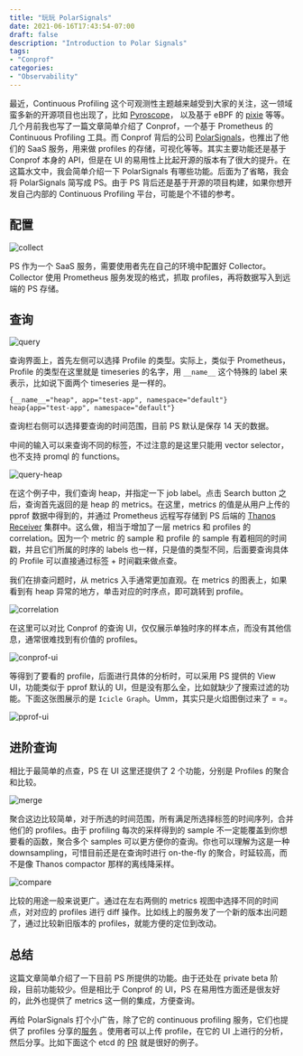 ```yaml
---
title: "玩玩 PolarSignals"
date: 2021-06-16T17:43:54-07:00
draft: false 
description: "Introduction to Polar Signals"
tags:
- "Conprof"
categories: 
- "Observability"
---
```




最近，Continuous Profiling 这个可观测性主题越来越受到大家的关注，这一领域蛮多新的开源项目也出现了，比如 [Pyroscope](https://github.com/pyroscope-io/pyroscope)， 以及基于 eBPF 的 [pixie](https://github.com/pixie-labs/pixie) 等等。几个月前我也写了一篇文章简单介绍了 Conprof，一个基于 Prometheus 的 Continuous Profiling 工具。而 Conprof 背后的公司 [PolarSignals](https://www.polarsignals.com/)，也推出了他们的 SaaS 服务，用来做 profiles 的存储，可视化等等。其实主要功能还是基于 Conprof 本身的 API，但是在 UI 的易用性上比起开源的版本有了很大的提升。在这篇水文中，我会简单介绍一下 PolarSignals 有哪些功能。后面为了省略，我会将 PolarSignals 简写成 PS。由于 PS 背后还是基于开源的项目构建，如果你想开发自己内部的 Continuous Profiling 平台，可能是个不错的参考。



## 配置

![collect](/img/polar_signals/collect.png)



PS 作为一个 SaaS 服务，需要使用者先在自己的环境中配置好 Collector。Collector 使用 Prometheus 服务发现的格式，抓取 profiles，再将数据写入到远端的 PS 存储。



## 查询

![query](/img/polar_signals/ps-query.png)

查询界面上，首先左侧可以选择 Profile 的类型。实际上，类似于 Prometheus，Profile 的类型在这里就是 timeseries 的名字，用 `__name__` 这个特殊的 label 来表示，比如说下面两个 timeseries 是一样的。

```
{__name__="heap", app="test-app", namespace="default"}
heap{app="test-app", namespace="default"}
```

查询栏右侧可以选择要查询的时间范围，目前 PS 默认是保存 14 天的数据。

中间的输入可以来查询不同的标签，不过注意的是这里只能用 vector selector，也不支持 promql 的 functions。

![query-heap](/img/polar_signals/query-heap.png)





在这个例子中，我们查询 heap，并指定一下 job label。点击 Search button 之后，查询首先返回的是 heap 的 metrics。在这里，metrics 的值是从用户上传的 pprof 数据中得到的，并通过 Prometheus 远程写存储到 PS 后端的 [Thanos Receiver](https://thanos.io/tip/components/receive.md/) 集群中。这么做，相当于增加了一层 metrics 和 profiles 的 correlation。因为一个 metric 的 sample 和 profile 的 sample 有着相同的时间戳，并且它们所属的时序的 labels 也一样，只是值的类型不同，后面要查询具体的 Profile 可以直接通过标签 + 时间戳来做点查。

我们在排查问题时，从 metrics 入手通常更加直观。在 metrics 的图表上，如果看到有 heap 异常的地方，单击对应的时序点，即可跳转到 profile。

![correlation](/img/polar_signals/correlation.png)

在这里可以对比 Conprof 的查询 UI，仅仅展示单独时序的样本点，而没有其他信息，通常很难找到有价值的 profiles。

![conprof-ui](/img/conprof/conprof.png)





等得到了要看的 profile，后面进行具体的分析时，可以采用 PS 提供的 View UI，功能类似于 pprof 默认的 UI，但是没有那么全，比如就缺少了搜索过滤的功能。下面这张图展示的是 `Icicle Graph`。Umm，其实只是火焰图倒过来了 = =。

![pprof-ui](/img/polar_signals/pprof-ui.png)



## 进阶查询

相比于最简单的点查，PS 在 UI 这里还提供了 2 个功能，分别是 Profiles 的聚合和比较。



![merge](/img/polar_signals/merge.png)

聚合这边比较简单，对于所选的时间范围，所有满足所选择标签的时间序列，合并他们的 profiles。由于 profiling 每次的采样得到的 sample 不一定能覆盖到你想要看的函数，聚合多个 samples 可以更方便你的查询。你也可以理解为这是一种 downsampling，可惜目前还是在查询时进行 on-the-fly 的聚合，时延较高，而不是像 Thanos compactor 那样的离线降采样。



![compare](/img/polar_signals/compare.png)

比较的用途一般来说更广。通过在左右两侧的 metrics 视图中选择不同的时间点，对对应的 profiles 进行 diff 操作。比如线上的服务发了一个新的版本出问题了，通过比较新旧版本的 profiles，就能方便的定位到改动。



## 总结

这篇文章简单介绍了一下目前 PS 所提供的功能。由于还处在 private beta 阶段，目前功能较少。但是相比于 Conprof 的 UI，PS 在易用性方面还是很友好的，此外也提供了 metrics 这一侧的集成，方便查询。

再给 PolarSignals 打个小广告，除了它的 continuous profiling 服务，它们也提供了 profiles 分享的[服务](https://share.polarsignals.com/) 。使用者可以上传 profile，在它的 UI 上进行的分析，然后分享。比如下面这个 etcd 的 [PR](https://github.com/etcd-io/etcd/pull/12919) 就是很好的例子。

